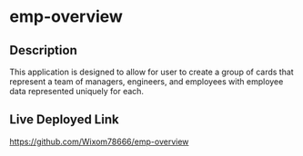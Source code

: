 # emp-overview

## Description

This application is designed to allow for user to create a group of cards that represent a team of managers, engineers, and employees with employee data represented uniquely for each.

## Live Deployed Link

https://github.com/Wixom78666/emp-overview
